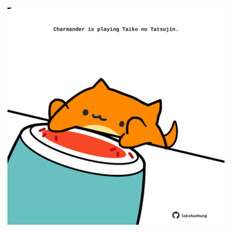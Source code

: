 <!-- built at 11/04/2021, 21:06:50 UTC -->
<p align="center">
  <img width="500" height="500" src="./ReadmeImage.svg">
</p>
